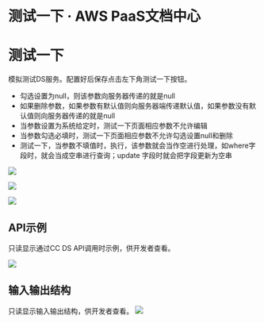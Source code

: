 # 测试一下 · AWS PaaS文档中心

# 测试一下

模拟测试DS服务。配置好后保存点击左下角测试一下按钮。

  * 勾选设置为null，则该参数向服务器传递的就是null
  * 如果删除参数，如果参数有默认值则向服务器端传递默认值，如果参数没有默认值则向服务器传递的就是null
  * 当参数设置为系统给定时，测试一下页面相应参数不允许编辑
  * 当参数勾选必填时，测试一下页面相应参数不允许勾选设置null和删除
  * 测试一下，当参数不填值时，执行，该参数就会当作空进行处理，如where字段时，就会当成空串进行查询；update 字段时就会把字段更新为空串

[![](https://docs.awspaas.com/reference-guide/aws-paas-cc-reference-guide/datasource/rds49.png)](<rds49.png>)

[![](https://docs.awspaas.com/reference-guide/aws-paas-cc-reference-guide/datasource/rds50.png)](<rds50.png>)

[![](https://docs.awspaas.com/reference-guide/aws-paas-cc-reference-guide/datasource/rds54.png)](<rds54.png>)

## API示例

只读显示通过CC DS API调用时示例，供开发者查看。

[![](https://docs.awspaas.com/reference-guide/aws-paas-cc-reference-guide/datasource/rds51.png)](<rds51.png>)

## 输入输出结构

只读显示输入输出结构，供开发者查看。 [![](https://docs.awspaas.com/reference-guide/aws-paas-cc-reference-guide/datasource/rds52.png)](<rds52.png>)